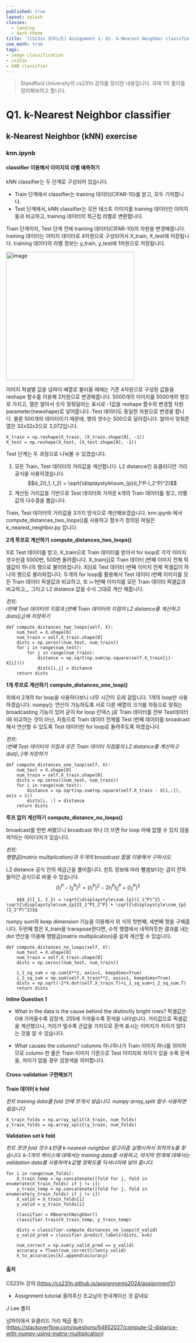 ```yaml
---
published: true
layout: splash
classes:
  - landing
  - dark-theme
title: '[CS231n 강의노트] Assignment 1: Q1. k-Nearest Neighbor classifier'
use_math: true
tags:
- image classification
- cs231n
- kNN classifier
---
```


> Standford University의 cs231n 강의를 정리한 내용입니다.
> 과제 1의 풀이를 정리해보려고 합니다.


# Q1. k-Nearest Neighbor classifier
## k-Nearest Neighbor (kNN) exercise
### knn.ipynb

#### classifier 이용해서 이미지의 라벨 예측하기
kNN classifier는 두 단계로 구성되어 있습니다.
- Train 단계에서 classifier는 training 데이터(CIFAR-10)를 받고, 모두 기억합니다.
- Test 단계에서, kNN classifier는 모든 테스트 이미지를 training 데이터인 이미지들과 비교하고, training 데이터의 최근접 라벨로 변환합니다.

Train 단계이자, Test 단계 전에 training 데이터(CIFAR-10)의 차원을 변경해줍니다. training 데이터는 이미지 데이터로 4차원으로 구성되어서 X_train, X_test에 저장됩니다. training 데이터의 라벨 정보는 y_train, y_test에 1차원으로 저장됩니다.

<img width="351" alt="image" src="https://github.com/samsung-chungso/samsung-chungso.github.io/assets/103614665/47ca5cd0-a1cd-486b-8da1-758dff213022">


이미지 픽셀별 값을 넘파이 배열로 불러올 때에는 기존 4차원으로 구성된 값들을 reshape 함수를 이용해 2차원으로 변경해줍니다. 5000개의 이미지를 5000개의 행으로 가지고, 열은 알아서 숫자 맞춰달라는 표시로 -1값을 reshape 함수의 변경할 차원 parameter(newshape)로 넣어줍니다. Test 데이터도 동일한 차원으로 변경을 합니다. 물론 500개의 데이터이기 때문에, 행의 갯수는 500으로 달라집니다. 알아서 맞춰준 열은 32x32x3으로 3,072입니다.

    X_train = np.reshape(X_train, (X_train.shape[0], -1))
    X_test = np.reshape(X_test, (X_test.shape[0], -1))

Test 단계는 두 과정으로 나눠볼 수 있겠습니다.

  1. 모든 Train, Test 데이터의 거리값을 계산합니다. L2 distance인 유클리디안 거리 공식을 사용하겠습니다.
        $$d_2(I_1, I_2) = \sqrt{\displaystyle\sum_{p}(I_1^P-I_2^P)^2}$$
  2. 계산된 거리값을 기반으로 Test 데이터와 가까운 k개의 Train 데이터를 찾고, 라벨값의 다수결을 뽑습니다.

Train, Test 데이터의 거리값을 3가지 방식으로 계산해보겠습니다. knn.ipynb 에서 compute_distances_two_loops()를 사용하고 함수가 정의된 파일은 k_nearest_neighbor.py 입니다.  

**2개 루프로 계산하기**
**compute_distances_two_loops()**

X로 Test 데이터를 받고, X_train으로 Train 데이터를 받아서 for loop로 각각 이미지 갯수만큼 5000번, 500번 돌려줍니다. X_train[j]로 Train 데이터 j번째 이미지 전체 픽셀값이 하나의 행으로 불러와집니다. X[i]로 Test 데이터 i번째 이미지 전체 픽셀값이 하나의 행으로 불러와집니다. 두개의 for loop를 활용해서 Test 데이터 i번째 이미지를 모든 Train 데이터 픽셀값과 비교하고, 또 i+1번째 이미지를 모든 Train 데이터 픽셀값과 비교하고,,, 그리고 L2 distance 값을 수식 그대로 계산 해줍니다.

*힌트:*  
*i번째 Test 데이터의 지점과 j번째 Train 데이터의 지점의 L2 distance를 계산하고 dists[i,j]에 저장하기*

    def compute_distances_two_loops(self, X):
        num_test = X.shape[0]
        num_train = self.X_train.shape[0]
        dists = np.zeros((num_test, num_train))
        for i in range(num_test):
            for j in range(num_train): 
                distance = np.sqrt(np.sum(np.square(self.X_train[j]- X[i])))
                dists[i,j] = distance
        return dists

**1개 루프로 계산하기**
**compute_distances_one_loop()**

위에서 2개의 for loop을 사용하다보니 너무 시간이 오래 걸립니다. 1개의 loop만 사용하겠습니다. numpy는 연산이 가능하도록 서로 다른 배열의 크기를 자동으로 맞춰는 broadcasting 기능이 있어 굳이 for loop 인덱스 j로 Train 데이터를 전부 Test데이터 i와 비교하는 것이 아닌, 자동으로 Train 데이터 전체를 Test i번째 데이터를 broadcast해서 연산할 수 있도록 Test 데이터만 for loop로 돌려주도록 하겠습니다.

*힌트:*  
*i번째 Test 데이터의 지점과 모든 Train 데이터 지점들의 L2 distance를 계산하고 dist[i,:]에 저장하기*

    def compute_distances_one_loop(self, X):
        num_test = X.shape[0]
        num_train = self.X_train.shape[0]
        dists = np.zeros((num_test, num_train))
        for i in range(num_test):
            distance = np.sqrt(np.sum(np.square(self.X_train - X[i,:]), axis = 1))
            dists[i, :] = distance
        return dists

**루프 없이 계산하기**
**compute_distance_no_loops()**

broadcast를 한번 써봤으니 broadcast 하나 더 쓰면 for loop 아예 없앨 수 있지 않을까?라는 아이디어가 있습니다. 

*힌트:*  
*행렬곱(matrix multiplication)과 두개의 broadcast 합을 이용해서 구하시오.*

L2 distance 공식 안의 제곱근을 풀어줍니다. 힌트 정보에 따라 뺄셈보다는 곱이 잔뜩 들어간 공식으로 바꿀 수 있습니다.   
        $$(I_1^P-I_2^P)^2 = (I_1^P)^2 - 2 I_1^P I_2^P + (I_2^P)^2$$  
        
        $$d_2(I_1, I_2) = \sqrt{\displaystyle\sum_{p}(I_1^P)^2} - \sqrt{\displaystyle\sum_{p}2I_1^PI_2^P} + \sqrt{\displaystyle\sum_{p}(I_2^P)^2}$$  

numpy sum의 keep dimension 기능을 이용해서 위 식의 첫번째, 세번째 항을 구해줍니다. 두번째 항은 X_train을 transpose한다면, 수학 행렬에서 내적하듯한 결과를 내는 dot 연산을 이용해 행렬곱(matrix multiplication)을 쉽게 계산할 수 있습니다.
  
    def compute_distances_no_loops(self, X):
        num_test = X.shape[0]
        num_train = self.X_train.shape[0]
        dists = np.zeros((num_test, num_train))
        
        i_1_sq_sum = np.sum(X**2, axis=1, keepdims=True)
        i_2_sq_sum = np.sum(self.X_train**2, axis=1, keepdims=True)
        dists = np.sqrt(-2*X.dot(self.X_train.T)+i_1_sq_sum+i_2_sq_sum.T)
        return dists
        

**Inline Question 1**
- What in the data is the cause behind the distinctly bright rows?
픽셀값은 0에 가까울수록 검정색, 255에 가까울수록 흰색을 나타냅니다. 거리값으로 픽셀값을 계산했으니, 거리가 멀수록 큰값을 가지므로 흰색 표시는 이미지가 차이가 많다는 것을 알 수 있습니다. 
  
- What causes the columns?
columns 하나하나가 Train 이미지 하나를 의미하므로 column 한 줄은 Train 이미지 기준으로 Test 이미지와 차이가 있을 수록 흰색을, 차이가 없을 경우 검정색을 의미합니다.

#### Cross-validation 구현해보기

**Train 데이터 k fold**

*힌트*
*training data를 fold 안에 쪼개서 넣습니다. numpy array_split 함수 사용하면 쉽습니다*
    
    X_train_folds = np.array_split(X_train, num_folds)
    y_train_folds = np.array_split(y_train, num_folds)


**Validation set k fold**

*힌트*
*쪼갠 fold 갯수 k만큼 k-nearest-neighbor 알고리즘 실행시켜서 최적의 k를 찾습니다. k-1개의 케이스에 대해서는 training data를 사용하고, 마지막 한개에 대해서는 validation data를 사용하여 k값별 정확도를 딕셔너리에 넣어 줍니다.*

    for i in range(num_folds):
        X_train_temp = np.concatenate([fold for j, fold in enumerate(X_train_folds) if j != i])
        y_train_temp = np.concatenate([fold for j, fold in enumerate(y_train_folds) if j != i])
        X_valid = X_train_folds[i]
        y_valid = y_train_folds[i]

        classifier = KNearestNeighbor()
        classifier.train(X_train_temp, y_train_temp)

        dists = classifier.compute_distances_no_loops(X_valid)
        y_valid_pred = classifier.predict_labels(dists, k=k)

        num_correct = np.sum(y_valid_pred == y_valid)
        accuracy = float(num_correct)/len(y_valid)
        k_to_accuracies[k].append(accuracy)


#### 출처
CS231n 강의:(https://cs231n.github.io/assignments2024/assignment1/)
+ Assignment tutorial 올려주신 조교님이 한국계이신 것 같네요

J Lee 풀이

넘파이에서 유클리드 거리 제곱 풀기: (https://stackoverflow.com/questions/64952027/compute-l2-distance-with-numpy-using-matrix-multiplication)
